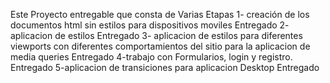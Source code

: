 Este Proyecto entregable que consta de Varias Etapas
1- creación de los documentos html sin estilos para dispositivos moviles Entregado
2- aplicacion de estilos  Entregado
3- aplicacion de estilos para diferentes viewports con diferentes comportamientos del sitio para la aplicacion de media queries Entregado
4-trabajo con Formularios, login y registro. Entregado
5-aplicacion de transiciones para aplicacion Desktop Entregado
